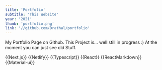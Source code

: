 ```yaml
---
title: 'Portfolio'
subtitle: 'This Website'
year: '2021'
thumb: 'portfolio.png'
link: '//github.com/Drathal/portfolio'
---
```


My Portfolio Page on Github. This Project is... well still in progress :) At the moment you can just see old Stuff.

{{Next.js}}
{{Netlify}}
{{Typescript}}
{{React}}
{{ReactMarkdown}}
{{Material-ui}}

